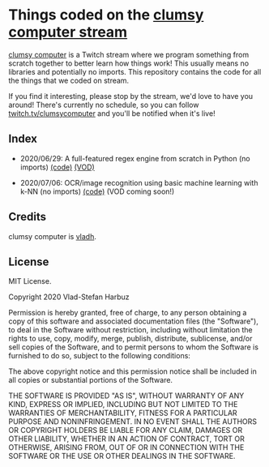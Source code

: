 # Things coded on the [clumsy computer stream](https://twitch.tv/clumsycomputer)

[clumsy computer](https://twitch.tv/clumsycomputer) is a Twitch stream where we program something
from scratch together to better learn how things work! This usually means no libraries
and potentially no imports. This repository contains the code for
all the things that we coded on stream.

If you find it interesting, please stop by the stream, we'd love to have you around! There's
currently no schedule, so you can follow [twitch.tv/clumsycomputer](https://twitch.tv/clumsycomputer)
and you'll be notified when it's live!

## Index

* 2020/06/29: A full-featured regex engine from scratch in Python (no imports)
[(code)](https://github.com/vladh/clumsycomputer/tree/master/2020-06-29-regex)
[(VOD)](https://www.youtube.com/watch?v=fgp0tKWYQWY)

* 2020/07/06: OCR/image recognition using basic machine learning with k-NN (no imports)
[(code)](https://github.com/vladh/clumsycomputer/tree/master/2020-07-06-ocr)
(VOD coming soon!)

## Credits

clumsy computer is [vladh](https://vladh.net).

## License

MIT License.

Copyright 2020 Vlad-Stefan Harbuz

Permission is hereby granted, free of charge, to any person obtaining a copy of
this software and associated documentation files (the "Software"), to deal in
the Software without restriction, including without limitation the rights to
use, copy, modify, merge, publish, distribute, sublicense, and/or sell copies
of the Software, and to permit persons to whom the Software is furnished to do
so, subject to the following conditions:

The above copyright notice and this permission notice shall be included in all
copies or substantial portions of the Software.

THE SOFTWARE IS PROVIDED "AS IS", WITHOUT WARRANTY OF ANY KIND, EXPRESS OR
IMPLIED, INCLUDING BUT NOT LIMITED TO THE WARRANTIES OF MERCHANTABILITY,
FITNESS FOR A PARTICULAR PURPOSE AND NONINFRINGEMENT. IN NO EVENT SHALL THE
AUTHORS OR COPYRIGHT HOLDERS BE LIABLE FOR ANY CLAIM, DAMAGES OR OTHER
LIABILITY, WHETHER IN AN ACTION OF CONTRACT, TORT OR OTHERWISE, ARISING FROM,
OUT OF OR IN CONNECTION WITH THE SOFTWARE OR THE USE OR OTHER DEALINGS IN THE
SOFTWARE.

